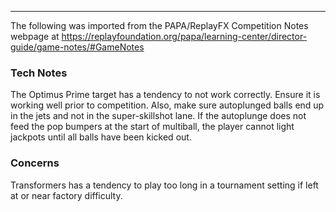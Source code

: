 ***
The following was imported from the PAPA/ReplayFX Competition Notes webpage at https://replayfoundation.org/papa/learning-center/director-guide/game-notes/#GameNotes
### Tech Notes
            
The Optimus Prime target has a tendency to not work correctly. Ensure it is working well prior to competition. Also, make sure autoplunged balls end up in the jets and not in the super-skillshot lane. If the autoplunge does not feed the pop bumpers at the start of multiball, the player cannot light jackpots until all balls have been kicked out.

### Concerns
Transformers has a tendency to play too long in a tournament setting if left at or near factory difficulty.

